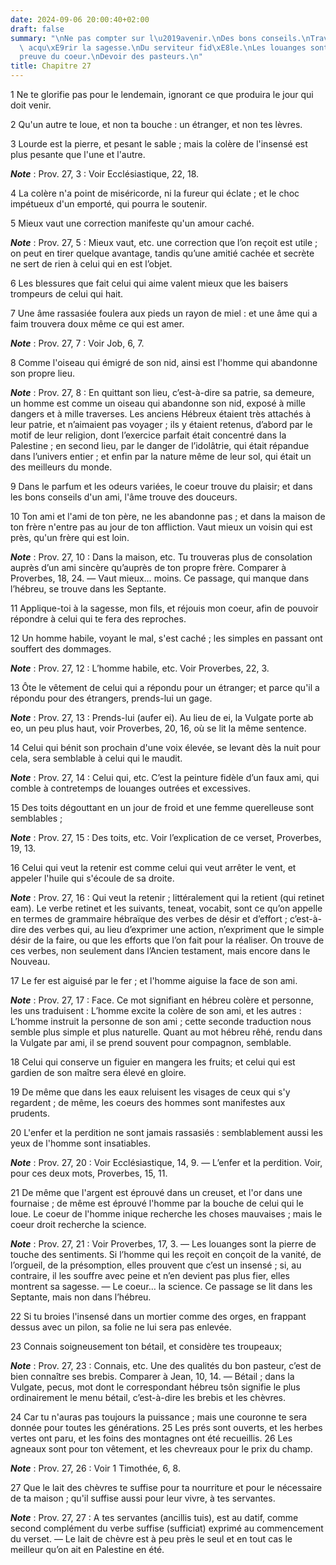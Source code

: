 ```yaml
---
date: 2024-09-06 20:00:40+02:00
draft: false
summary: "\nNe pas compter sur l\u2019avenir.\nDes bons conseils.\nTravailler \xE0\
  \ acqu\xE9rir la sagesse.\nDu serviteur fid\xE8le.\nLes louanges sont l\u2019\xE9\
  preuve du coeur.\nDevoir des pasteurs.\n"
title: Chapitre 27
---
```





1 Ne te glorifie pas pour le lendemain, ignorant ce que produira le jour qui doit venir.


2 Qu'un autre te loue, et non ta bouche : un étranger, et non tes lèvres.


3 Lourde est la pierre, et pesant le sable ; mais la colère de l'insensé est plus pesante que l'une et l'autre.

***Note*** :  Prov. 27, 3 : Voir Ecclésiastique, 22, 18.


4 La colère n'a point de miséricorde, ni la fureur qui éclate ; et le choc impétueux d'un emporté, qui pourra le soutenir.


5 Mieux vaut une correction manifeste qu'un amour caché.

***Note*** :  Prov. 27, 5 : Mieux vaut, etc. une correction que l’on reçoit est utile ; on peut en tirer quelque avantage, tandis qu’une amitié cachée et secrète ne sert de rien à celui qui en est l’objet.


6 Les blessures que fait celui qui aime valent mieux que les baisers trompeurs de celui qui hait.


7 Une âme rassasiée foulera aux pieds un rayon de miel : et une âme qui a faim trouvera doux même ce qui est amer.

***Note*** :  Prov. 27, 7 : Voir Job, 6, 7.


8 Comme l'oiseau qui émigré de son nid, ainsi est l'homme qui abandonne son propre lieu.

***Note*** :  Prov. 27, 8 : En quittant son lieu, c’est-à-dire sa patrie, sa demeure, un homme est comme un oiseau qui abandonne son nid, exposé à mille dangers et à mille traverses. Les anciens Hébreux étaient très attachés à leur patrie, et n’aimaient pas voyager ; ils y étaient retenus, d’abord par le motif de leur religion, dont l’exercice parfait était concentré dans la Palestine ; en second lieu, par le danger de l’idolâtrie, qui était répandue dans l’univers entier ; et enfin par la nature même de leur sol, qui était un des meilleurs du monde.


9 Dans le parfum et les odeurs variées, le coeur trouve du plaisir; et dans les bons conseils d'un ami, l'âme trouve des douceurs.


10 Ton ami et l'ami de ton père, ne les abandonne pas ; et dans la maison de ton frère n'entre pas au jour de ton affliction.
Vaut mieux un voisin qui est près, qu'un frère qui est loin.

***Note*** :  Prov. 27, 10 : Dans la maison, etc. Tu trouveras plus de consolation auprès d’un ami sincère qu’auprès de ton propre frère. Comparer à Proverbes, 18, 24. ― Vaut mieux… moins. Ce passage, qui manque dans l’hébreu, se trouve dans les Septante.


11 Applique-toi à la sagesse, mon fils, et réjouis mon coeur, afin de pouvoir répondre à celui qui te fera des reproches.


12 Un homme habile, voyant le mal, s'est caché ; les simples en passant ont souffert des dommages.

***Note*** :  Prov. 27, 12 : L’homme habile, etc. Voir Proverbes, 22, 3.


13 Ôte le vêtement de celui qui a répondu pour un étranger; et parce qu'il a répondu pour des étrangers, prends-lui un gage.

***Note*** :  Prov. 27, 13 : Prends-lui (aufer ei). Au lieu de ei, la Vulgate porte ab eo, un peu plus haut, voir Proverbes, 20, 16, où se lit la même sentence.


14 Celui qui bénit son prochain d'une voix élevée, se levant dès la nuit pour cela, sera semblable à celui qui le maudit.

***Note*** :  Prov. 27, 14 : Celui qui, etc. C’est la peinture fidèle d’un faux ami, qui comble à contretemps de louanges outrées et excessives.


15 Des toits dégouttant en un jour de froid et une femme querelleuse sont semblables ;

***Note*** :  Prov. 27, 15 : Des toits, etc. Voir l’explication de ce verset, Proverbes, 19, 13.

16 Celui qui veut la retenir est comme celui qui veut arrêter le vent, et appeler l'huile qui s'écoule de sa droite.

***Note*** :  Prov. 27, 16 : Qui veut la retenir ; littéralement qui la retient (qui retinet eam). Le verbe retinet et les suivants, teneat, vocabit, sont ce qu’on appelle en termes de grammaire hébraïque des verbes de désir et d’effort ; c’est-à-dire des verbes qui, au lieu d’exprimer une action, n’expriment que le simple désir de la faire, ou que les efforts que l’on fait pour la réaliser. On trouve de ces verbes, non seulement dans l’Ancien testament, mais encore dans le Nouveau.


17 Le fer est aiguisé par le fer ; et l'homme aiguise la face de son ami.

***Note*** :  Prov. 27, 17 : Face. Ce mot signifiant en hébreu colère et personne, les uns traduisent : L’homme excite la colère de son ami, et les autres : L’homme instruit la personne de son ami ; cette seconde traduction nous semble plus simple et plus naturelle. Quant au mot hébreu rêhé, rendu dans la Vulgate par ami, il se prend souvent pour compagnon, semblable.


18 Celui qui conserve un figuier en mangera les fruits; et celui qui est gardien de son maître sera élevé en gloire.


19 De même que dans les eaux reluisent les visages de ceux qui s'y regardent ; de même, les coeurs des hommes sont manifestes aux prudents.


20 L'enfer et la perdition ne sont jamais rassasiés : semblablement aussi les yeux de l'homme sont insatiables.

***Note*** :  Prov. 27, 20 : Voir Ecclésiastique, 14, 9. ― L’enfer et la perdition. Voir, pour ces deux mots, Proverbes, 15, 11.


21 De même que l'argent est éprouvé dans un creuset, et l'or dans une fournaise ; de même est éprouvé l'homme par la bouche de celui qui le loue.
Le coeur de l'homme inique recherche les choses mauvaises ; mais le coeur droit recherche la science.

***Note*** :  Prov. 27, 21 : Voir Proverbes, 17, 3. ― Les louanges sont la pierre de touche des sentiments. Si l’homme qui les reçoit en conçoit de la vanité, de l’orgueil, de la présomption, elles prouvent que c’est un insensé ; si, au contraire, il les souffre avec peine et n’en devient pas plus fier, elles montrent sa sagesse. ― Le coeur… la science. Ce passage se lit dans les Septante, mais non dans l’hébreu.


22 Si tu broies l'insensé dans un mortier comme des orges, en frappant dessus avec un pilon, sa folie ne lui sera pas enlevée.


23 Connais soigneusement ton bétail, et considère tes troupeaux;

***Note*** :  Prov. 27, 23 : Connais, etc. Une des qualités du bon pasteur, c’est de bien connaître ses brebis. Comparer à Jean, 10, 14. ― Bétail ; dans la Vulgate, pecus, mot dont le correspondant hébreu tsôn signifie le plus ordinairement le menu bétail, c’est-à-dire les brebis et les chèvres.

24 Car tu n'auras pas toujours la puissance ; mais une couronne te sera donnée pour toutes les générations. 25 Les prés sont ouverts, et les herbes vertes ont paru, et les foins des montagnes ont été recueillis. 26 Les agneaux sont pour ton vêtement, et les chevreaux pour le prix du champ.

***Note*** :  Prov. 27, 26 : Voir 1 Timothée, 6, 8.

27 Que le lait des chèvres te suffise pour ta nourriture et pour le nécessaire de ta maison ; qu'il suffise aussi pour leur vivre, à tes servantes.

***Note*** :  Prov. 27, 27 : A tes servantes (ancillis tuis), est au datif, comme second complément du verbe suffise (sufficiat) exprimé au commencement du verset. ― Le lait de chèvre est à peu près le seul et en tout cas le meilleur qu’on ait en Palestine en été.

